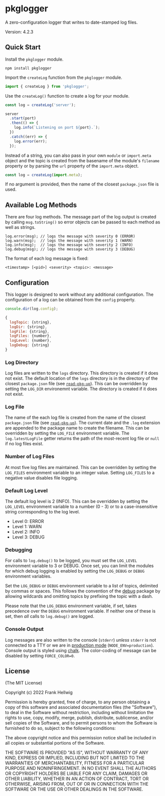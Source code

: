 # pkglogger

A zero-configuration logger that writes to date-stamped log files.

Version: 4.2.3

## Quick Start

Install the `pkglogger` module.

```no-highlight
npm install pkglogger
```

Import the `createLog` function from the `pkglogger` module.

```javascript
import { createLog } from 'pkglogger';
```

Use the `createLog()` function to create a log for your module.

```javascript
const log = createLog('server');

server
  .start(port)
  .then(() => {
    log.info(`Listening on port ${port}.`);
  })
  .catch((err) => {
    log.error(err);
  });
```

Instead of a string, you can also pass in your own `module` or `import.meta` object and the topic is created from the basename of the module's `filename` property or by parsing the `url` property of the `import.meta` object.

```javascript
const log = createLog(import.meta);
```

If no argument is provided, then the name of the closest `package.json` file is used.

## Available Log Methods

There are four log methods. The message part of the log output is created by calling `msg.toString()` so error objects can be passed to each method as well as strings.

```
log.error(msg); // logs the message with severity 0 (ERROR)
log.warn(msg);  // logs the message with severity 1 (WARN)
log.info(msg);  // logs the message with severity 2 (INFO)
log.debug(msg); // logs the message with severity 3 (DEBUG)
```

The format of each log message is fixed:

    <timestamp> [<pid>] <severity> <topic>: <message>

## Configuration

This logger is designed to work without any additional configuration. The configuration of a log can be obtained from the `config` property.

```javascript
console.dir(log.config);

{
  logTopic: {string},
  logDir: {string},
  logFile: {string},
  logFiles: {number},
  logLevel: {number},
  logDebug: {string}
}
```

### Log Directory

Log files are written to the `logs` directory. This directory is created if it does not exist. The default location of the `logs` directory is in the directory of the closest `package.json` file (see [`read-pkg-up`](https://www.npmjs.com/package/read-pkg-up)). This can be overridden by setting the `LOG_DIR` environemnt variable. The directory is created if it does not exist.

### Log File

The name of the each log file is created from the name of the closest `package.json` file (see [`read-pkg-up`](https://www.npmjs.com/package/read-pkg-up)). The current date and the `.log` extension are appended to the package name to create the filename. This can be overridden by setting the `LOG_FILE` environment variable. The `log.latestLogFile` getter returns the path of the most-recent log file or `null` if no log files exist.

### Number of Log Files

At most five log files are maintained. This can be overridden by setting the `LOG_FILES` environment variable to an integer value. Setting `LOG_FILES` to a negative value disables file logging.

### Default Log Level

The default log level is 2 (INFO). This can be overridden by setting the `LOG_LEVEL` environment variable to a number (0 - 3) or to a case-insensitive string corresponding to the log level.

- Level 0: ERROR
- Level 1: WARN
- Level 2: INFO
- Level 3: DEBUG

### Debugging

For calls to `log.debug()` to be logged, you must set the `LOG_LEVEL` environment variable to 3 or DEBUG. Once set, you can limit the modules for which debug logging is enabled by setting the `LOG_DEBUG` or `DEBUG` environment variables.

Set the `LOG_DEBUG` or `DEBUG` environment variable to a list of topics, delimited by commas or spaces. This follows the convention of the [debug](https://www.npmjs.com/package/debug) package by allowing wildcards and omitting topics by prefixing the topic with a dash.

Please note that the `LOG_DEBUG` environment variable, if set, takes precedence over the `DEBUG` environment variable. If neither one of these is set, then _all_ calls to `log.debug()` are logged.

### Console Output

Log messages are also written to the console (`stderr`) _unless_ `stderr` is not connected to a TTY or we are in [production mode](https://nodejs.dev/learn/nodejs-the-difference-between-development-and-production) (`NODE_ENV=production`). Console output is styled using [chalk](https://www.npmjs.com/package/chalk). The color-coding of message can be disabled by setting `FORCE_COLOR=0`.

## License

(The MIT License)

Copyright (c) 2022 Frank Hellwig

Permission is hereby granted, free of charge, to any person obtaining a copy of this software and associated documentation files (the "Software"), to deal in the Software without restriction, including without limitation the rights to use, copy, modify, merge, publish, distribute, sublicense, and/or sell copies of the Software, and to permit persons to whom the Software is furnished to do so, subject to the following conditions:

The above copyright notice and this permission notice shall be included in all copies or substantial portions of the Software.

THE SOFTWARE IS PROVIDED "AS IS", WITHOUT WARRANTY OF ANY KIND, EXPRESS OR IMPLIED, INCLUDING BUT NOT LIMITED TO THE WARRANTIES OF MERCHANTABILITY, FITNESS FOR A PARTICULAR PURPOSE AND NONINFRINGEMENT. IN NO EVENT SHALL THE AUTHORS OR COPYRIGHT HOLDERS BE LIABLE FOR ANY CLAIM, DAMAGES OR OTHER LIABILITY, WHETHER IN AN ACTION OF CONTRACT, TORT OR OTHERWISE, ARISING FROM, OUT OF OR IN CONNECTION WITH THE SOFTWARE OR THE USE OR OTHER DEALINGS IN THE SOFTWARE.
